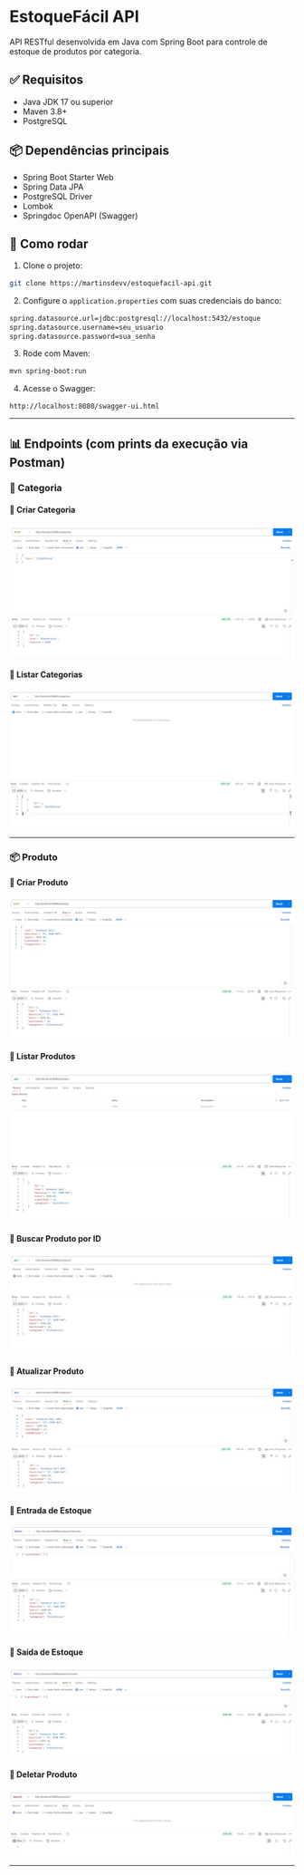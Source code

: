 # EstoqueFácil API

API RESTful desenvolvida em Java com Spring Boot para controle de estoque de produtos por categoria.

## ✅ Requisitos

- Java JDK 17 ou superior
- Maven 3.8+
- PostgreSQL

## 📦 Dependências principais

- Spring Boot Starter Web
- Spring Data JPA
- PostgreSQL Driver
- Lombok
- Springdoc OpenAPI (Swagger)

## 🚀 Como rodar

1. Clone o projeto:
```bash
git clone https://martinsdevv/estoquefacil-api.git
```

2. Configure o `application.properties` com suas credenciais do banco:

```properties
spring.datasource.url=jdbc:postgresql://localhost:5432/estoque
spring.datasource.username=seu_usuario
spring.datasource.password=sua_senha
```

3. Rode com Maven:
```bash
mvn spring-boot:run
```

4. Acesse o Swagger:
```
http://localhost:8080/swagger-ui.html
```

---

## 📊 Endpoints (com prints da execução via Postman)

### 📁 Categoria

#### 🔸 Criar Categoria
![criar-categoria](docs\criar-categoria.png)

#### 🔸 Listar Categorias
![listar-categoria](docs/listar-categoria.png)

---

### 📦 Produto

#### 🔸 Criar Produto
![criar-produto](docs/criar-produto.png)

#### 🔸 Listar Produtos
![listar-produto](docs/listar-produto.png)

#### 🔸 Buscar Produto por ID
![buscar-produto](docs/buscar-produto.png)

#### 🔸 Atualizar Produto
![atualizar-produto](docs/atualizar-produto.png)

#### 🔸 Entrada de Estoque
![entrada-estoque](docs/entrada-estoque.png)

#### 🔸 Saída de Estoque
![saida-estoque](docs/saida-estoque.png)

#### 🔸 Deletar Produto
![deletar-produto](docs/deletar-produto.png)

---
